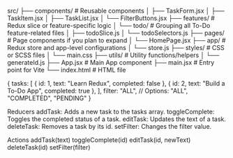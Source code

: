 src/
├── components/       # Reusable components
│   ├── TaskForm.jsx
│   ├── TaskItem.jsx
│   ├── TaskList.jsx
│   └── FilterButtons.jsx
├── features/         # Redux slice or feature-specific logic
│   └── todo/         # Grouping all To-Do feature-related files
│       ├── todoSlice.js
│       └── todoSelectors.js
├── pages/            # Page components if you plan to expand
│   └── HomePage.jsx
├── app/              # Redux store and app-level configurations
│   └── store.js
├── styles/           # CSS or SCSS files
│   └── main.css
├── utils/            # Utility functions/helpers
│   └── generateId.js
├── App.jsx           # Main App component
├── main.jsx          # Entry point for Vite
└── index.html        # HTML file


{
  tasks: [
    { id: 1, text: "Learn Redux", completed: false },
    { id: 2, text: "Build a To-Do App", completed: true },
  ],
  filter: "ALL", // Options: "ALL", "COMPLETED", "PENDING"
}

Reducers
addTask: Adds a new task to the tasks array.
toggleComplete: Toggles the completed status of a task.
editTask: Updates the text of a task.
deleteTask: Removes a task by its id.
setFilter: Changes the filter value.

Actions
addTask(text)
toggleComplete(id)
editTask(id, newText)
deleteTask(id)
setFilter(filter)

